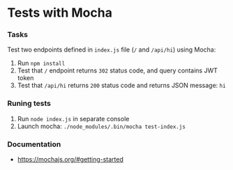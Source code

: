 # Tests with Mocha

### Tasks

Test two endpoints defined in `index.js` file (`/` and `/api/hi`) using Mocha:
1. Run `npm install`
2. Test that `/` endpoint returns `302` status code, and query contains JWT token
3. Test that `/api/hi` returns `200` status code and returns JSON message: `hi`

### Runing tests

1. Run `node index.js` in separate console
2. Launch mocha: `./node_modules/.bin/mocha test-index.js`

### Documentation
- https://mochajs.org/#getting-started
